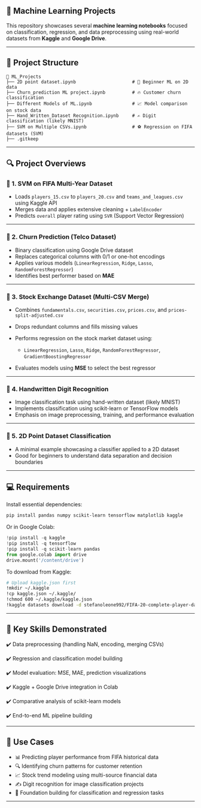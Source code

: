 ## 🧠 Machine Learning Projects

This repository showcases several **machine learning notebooks** focused on classification, regression, and data preprocessing using real-world datasets from **Kaggle** and **Google Drive**.

---

## 📂 Project Structure

```
📁 ML_Projects
├── 2D point dataset.ipynb                     # 🔹 Beginner ML on 2D data
├── Churn_prediction ML project.ipynb          # 🔥 Customer churn classification
├── Different Models of ML.ipynb               # 📈 Model comparison on stock data
├── Hand_Written_Dataset Recognition.ipynb     # ✍️ Digit classification (likely MNIST)
├── SVM on Multiple CSVs.ipynb                 # ⚽ Regression on FIFA datasets (SVM)
├── .gitkeep
```

---

## 🔍 Project Overviews

### 📌 1. **SVM on FIFA Multi-Year Dataset**

* Loads `players_15.csv` to `players_20.csv` and `teams_and_leagues.csv` using Kaggle API
* Merges data and applies extensive cleaning + `LabelEncoder`
* Predicts `overall` player rating using `SVR` (Support Vector Regression)

---

### 📌 2. **Churn Prediction (Telco Dataset)**

* Binary classification using Google Drive dataset
* Replaces categorical columns with 0/1 or one-hot encodings
* Applies various models (`LinearRegression`, `Ridge`, `Lasso`, `RandomForestRegressor`)
* Identifies best performer based on **MAE**

---

### 📌 3. **Stock Exchange Dataset (Multi-CSV Merge)**

* Combines `fundamentals.csv`, `securities.csv`, `prices.csv`, and `prices-split-adjusted.csv`
* Drops redundant columns and fills missing values
* Performs regression on the stock market dataset using:

  * `LinearRegression`, `Lasso`, `Ridge`, `RandomForestRegressor`, `GradientBoostingRegressor`
* Evaluates models using **MSE** to select the best regressor

---

### 📌 4. **Handwritten Digit Recognition**

* Image classification task using hand-written dataset (likely MNIST)
* Implements classification using scikit-learn or TensorFlow models
* Emphasis on image preprocessing, training, and performance evaluation

---

### 📌 5. **2D Point Dataset Classification**

* A minimal example showcasing a classifier applied to a 2D dataset
* Good for beginners to understand data separation and decision boundaries

---

## 💻 Requirements

Install essential dependencies:

```bash
pip install pandas numpy scikit-learn tensorflow matplotlib kaggle
```

Or in Google Colab:

```python
!pip install -q kaggle
!pip install -q tensorflow
!pip install -q scikit-learn pandas
from google.colab import drive
drive.mount('/content/drive')
```

To download from Kaggle:

```bash
# Upload kaggle.json first
!mkdir ~/.kaggle
!cp kaggle.json ~/.kaggle/
!chmod 600 ~/.kaggle/kaggle.json
!kaggle datasets download -d stefanoleone992/FIFA-20-complete-player-dataset
```

---

## 🔑 Key Skills Demonstrated

✔️ Data preprocessing (handling NaN, encoding, merging CSVs)

✔️ Regression and classification model building

✔️ Model evaluation: MSE, MAE, prediction visualizations

✔️ Kaggle + Google Drive integration in Colab

✔️ Comparative analysis of scikit-learn models

✔️ End-to-end ML pipeline building

---

## 🚀 Use Cases

* 📊 Predicting player performance from FIFA historical data
* 🔍 Identifying churn patterns for customer retention
* 📈 Stock trend modeling using multi-source financial data
* ✍️ Digit recognition for image classification projects
* 📐 Foundation building for classification and regression tasks

---
